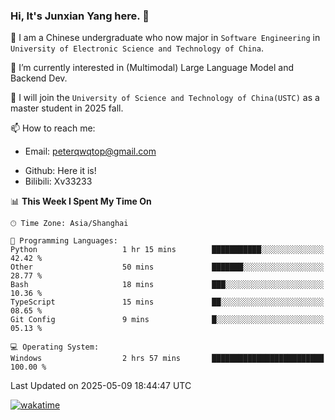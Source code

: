 ### Hi, It's Junxian Yang here. 👋

<!--
**Uestc-Young/Uestc-Young** is a ✨ _special_ ✨ repository because its `README.md` (this file) appears on your GitHub profile.

Here are some ideas to get you started:

- 🔭 I’m currently working on ...
- 🌱 I’m currently learning ...
- 👯 I’m looking to collaborate on ...
- 🤔 I’m looking for help with ...
- 💬 Ask me about ...
- 📫 How to reach me: ...
- 😄 Pronouns: ...
- ⚡ Fun fact: ...
-->
🎉 I am a Chinese undergraduate who now major in `Software Engineering` in `University of Electronic Science and Technology of China`.  
  
🌱 I’m currently interested in (Multimodal) Large Language Model and Backend Dev.  

🔭 I will join the `University of Science and Technology of China(USTC)` as a master student in 2025 fall.
  
📫 How to reach me: 
   - Email: peterqwqtop@gmail.com
<!--   - Academic Page: [junxianyanguestc.github.io](https://junxianyanguestc.github.io/)-->
   - Github: Here it is!
   - Bilibili: Xv33233
     
<!--START_SECTION:waka-->
📊 **This Week I Spent My Time On** 

```text
🕑︎ Time Zone: Asia/Shanghai

💬 Programming Languages: 
Python                   1 hr 15 mins        ███████████░░░░░░░░░░░░░░   42.42 % 
Other                    50 mins             ███████░░░░░░░░░░░░░░░░░░   28.77 % 
Bash                     18 mins             ███░░░░░░░░░░░░░░░░░░░░░░   10.36 % 
TypeScript               15 mins             ██░░░░░░░░░░░░░░░░░░░░░░░   08.65 % 
Git Config               9 mins              █░░░░░░░░░░░░░░░░░░░░░░░░   05.13 % 

💻 Operating System: 
Windows                  2 hrs 57 mins       █████████████████████████   100.00 % 
```


 Last Updated on 2025-05-09 18:44:47 UTC
<!--END_SECTION:waka-->
[![wakatime](https://wakatime.com/badge/user/018ec14b-e820-4cd0-9355-392b716a8277.svg)](https://wakatime.com/@018ec14b-e820-4cd0-9355-392b716a8277)
